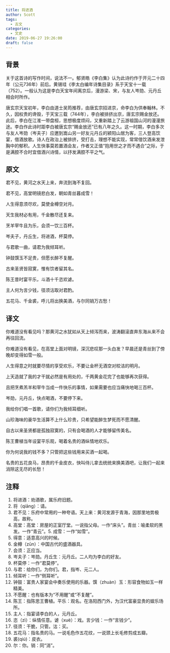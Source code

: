 ```yaml
---
title: 将进酒
author: Scott
tags:
  - 古文
categories: 
  - 文史
date: 2019-06-27 19:26:00
draft: false
---
```

## 背景
关于这首诗的写作时间，说法不一。郁贤皓《李白集》认为此诗约作于开元二十四年（公元736年）前后。黄锡珪《李太白编年诗集目录》系于天宝十一载（752）。一般认为这是李白天宝年间离京后，漫游梁、宋，与友人岑勋、元丹丘相会时所作。

唐玄宗天宝初年，李白由道士吴筠推荐，由唐玄宗招进京，命李白为供奉翰林。不久，因权贵的谗毁，于天宝三载（744年），李白被排挤出京，唐玄宗赐金放还。此后，李白在江淮一带盘桓，思想极度烦闷，又重新踏上了云游祖国山河的漫漫旅途。李白作此诗时距李白被唐玄宗“赐金放还”已有八年之久。这一时期，李白多次与友人岑勋（岑夫子）应邀到嵩山另一好友元丹丘的颍阳山居为客，三人登高饮宴，借酒放歌。诗人在政治上被排挤，受打击，理想不能实现，常常借饮酒来发泄胸中的郁积。人生快事莫若置酒会友，作者又正值“抱用世之才而不遇合”之际，于是满腔不合时宜借酒兴诗情，以抒发满腔不平之气。

## 原文
君不见，黄河之水天上来，奔流到海不复回。

君不见，高堂明镜悲白发，朝如青丝暮成雪！

人生得意须尽欢，莫使金樽空对月。

天生我材必有用，千金散尽还复来。

烹羊宰牛且为乐，会须一饮三百杯。

岑夫子，丹丘生，将进酒，杯莫停。

与君歌一曲，请君为我倾耳听。

钟鼓馔玉不足贵，但愿长醉不复醒。

古来圣贤皆寂寞，惟有饮者留其名。

陈王昔时宴平乐，斗酒十千恣欢谑。

主人何为言少钱，径须沽取对君酌。

五花马、千金裘，呼儿将出换美酒，与尔同销万古愁！

## 译文
你难道没有看见吗？那黄河之水犹如从天上倾泻而来，波涛翻滚直奔东海从来不会再往回流。

你难道没有看见，在高堂上面对明镜，深沉悲叹那一头白发？早晨还是青丝到了傍晚却变得如雪一般。

人生得意之时就要尽情的享受欢乐，不要让金杯无酒空对皎洁的明月。

上天造就了我的才干就必然是有用处的，千两黄金花完了也能够再次获得。

且把烹煮羔羊和宰牛当成一件快乐的事情，如果需要也应当痛快地喝三百杯。

岑勋，元丹丘，快点喝酒，不要停下来。

我给你们唱一首歌，请你们为我倾耳细听。

山珍海味的豪华生活算不上什么珍贵，只希望能醉生梦死而不愿清醒。

自古以来圣贤都是孤独寂寞的，只有会喝酒的人才能够留传美名。

陈王曹植当年设宴平乐观，喝着名贵的酒纵情地欢乐。

你为何说我的钱不多？只管把这些钱用来买酒一起喝。

名贵的五花良马，昂贵的千金皮衣，快叫侍儿拿去统统来换美酒吧，让我们一起来消除这无尽的长愁！

## 注释
1. 将进酒：劝酒歌，属乐府旧题。
2. 将（qiāng）：请。
3. 君不见：乐府中常用的一种夸语。天上来：黄河发源于青海，因那里地势极高，故称。
4. 高堂：高堂：房屋的正室厅堂。一说指父母。一作“床头”。青丝：喻柔软的黑发。一作“青云”。5. 成雪：一作“如雪”。
6. 得意：适意高兴的时候。
7. 金樽（zūn）：中国古代的盛酒器具。
8. 会须：正应当。
9. 岑夫子：岑勋。丹丘生：元丹丘。二人均为李白的好友。
10. 杯莫停：一作“君莫停”。
11. 与君：给你们，为你们。君，指岑、元二人。
12. 倾耳听：一作“侧耳听”。
13. 钟鼓：富贵人家宴会中奏乐使用的乐器。馔（zhuàn）玉：形容食物如玉一样精美。
14. 不愿醒：也有版本为“不用醒”或“不复醒”。
15. 陈王：指陈思王曹植。平乐：观名。在洛阳西门外，为汉代富豪显贵的娱乐场所。
16. 主人：指宴请李白的人，元丹丘。
17. 恣（zì）：纵情任意。谑（xuè）：戏。言少钱：一作“言钱少”。
18. 径须：干脆，只管。沽：买。
19. 五花马：指名贵的马。一说毛色作五花纹，一说颈上长毛修剪成五瓣。
20. 裘(qiú)：皮衣。
21. 尔：你。销：同“消”。